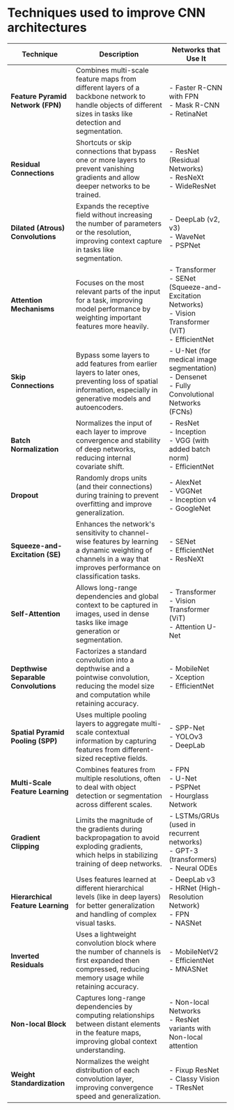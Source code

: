 # Techniques used to improve CNN architectures

| **Technique**                     | **Description**                                                                                                                                                    | **Networks that Use It**                                                                                   |
|-----------------------------------|--------------------------------------------------------------------------------------------------------------------------------------------------------------------|-------------------------------------------------------------------------------------------------------------|
| **Feature Pyramid Network (FPN)** | Combines multi-scale feature maps from different layers of a backbone network to handle objects of different sizes in tasks like detection and segmentation.         | - Faster R-CNN with FPN<br>- Mask R-CNN<br>- RetinaNet                                                      |
| **Residual Connections**          | Shortcuts or skip connections that bypass one or more layers to prevent vanishing gradients and allow deeper networks to be trained.                                | - ResNet (Residual Networks)<br>- ResNeXt<br>- WideResNet                                                    |
| **Dilated (Atrous) Convolutions** | Expands the receptive field without increasing the number of parameters or the resolution, improving context capture in tasks like segmentation.                    | - DeepLab (v2, v3)<br>- WaveNet<br>- PSPNet                                                                  |
| **Attention Mechanisms**          | Focuses on the most relevant parts of the input for a task, improving model performance by weighting important features more heavily.                               | - Transformer<br>- SENet (Squeeze-and-Excitation Networks)<br>- Vision Transformer (ViT)<br>- EfficientNet   |
| **Skip Connections**              | Bypass some layers to add features from earlier layers to later ones, preventing loss of spatial information, especially in generative models and autoencoders.     | - U-Net (for medical image segmentation)<br>- Densenet<br>- Fully Convolutional Networks (FCNs)              |
| **Batch Normalization**           | Normalizes the input of each layer to improve convergence and stability of deep networks, reducing internal covariate shift.                                        | - ResNet<br>- Inception<br>- VGG (with added batch norm)<br>- EfficientNet                                    |
| **Dropout**                       | Randomly drops units (and their connections) during training to prevent overfitting and improve generalization.                                                     | - AlexNet<br>- VGGNet<br>- Inception v4<br>- GoogleNet                                                       |
| **Squeeze-and-Excitation (SE)**   | Enhances the network's sensitivity to channel-wise features by learning a dynamic weighting of channels in a way that improves performance on classification tasks.   | - SENet<br>- EfficientNet<br>- ResNeXt                                                                      |
| **Self-Attention**                | Allows long-range dependencies and global context to be captured in images, used in dense tasks like image generation or segmentation.                              | - Transformer<br>- Vision Transformer (ViT)<br>- Attention U-Net                                             |
| **Depthwise Separable Convolutions**| Factorizes a standard convolution into a depthwise and a pointwise convolution, reducing the model size and computation while retaining accuracy.                   | - MobileNet<br>- Xception<br>- EfficientNet                                                                  |
| **Spatial Pyramid Pooling (SPP)** | Uses multiple pooling layers to aggregate multi-scale contextual information by capturing features from different-sized receptive fields.                          | - SPP-Net<br>- YOLOv3<br>- DeepLab                                                                           |
| **Multi-Scale Feature Learning**  | Combines features from multiple resolutions, often to deal with object detection or segmentation across different scales.                                           | - FPN<br>- U-Net<br>- PSPNet<br>- Hourglass Network                                                          |
| **Gradient Clipping**             | Limits the magnitude of the gradients during backpropagation to avoid exploding gradients, which helps in stabilizing training of deep networks.                    | - LSTMs/GRUs (used in recurrent networks)<br>- GPT-3 (transformers)<br>- Neural ODEs                                                               |
| **Hierarchical Feature Learning** | Uses features learned at different hierarchical levels (like in deep layers) for better generalization and handling of complex visual tasks.                        | - DeepLab v3<br>- HRNet (High-Resolution Network)<br>- FPN<br>- NASNet                                       |
| **Inverted Residuals**            | Uses a lightweight convolution block where the number of channels is first expanded then compressed, reducing memory usage while retaining accuracy.               | - MobileNetV2<br>- EfficientNet<br>- MNASNet                                                                 |
| **Non-local Block**               | Captures long-range dependencies by computing relationships between distant elements in the feature maps, improving global context understanding.                   | - Non-local Networks<br>- ResNet variants with Non-local attention                                           |
| **Weight Standardization**        | Normalizes the weight distribution of each convolution layer, improving convergence speed and generalization.                                                       | - Fixup ResNet<br>- Classy Vision<br>- TResNet                                                               |
